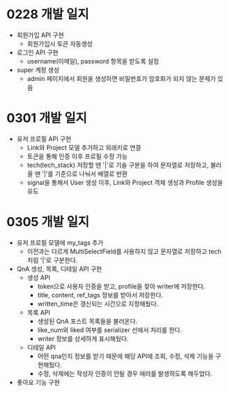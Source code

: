 # 0228 개발 일지
- 회원가입 API 구현
    - 회원가입시 토큰 자동생성
- 로그인 API 구현
    - username(이메일), password 항목을 받도록 설정
- super 계정 생성
    - admin 페이지에서 회원을 생성하면 비밀번호가 암호화가 되지 않는 문제가 있음

# 0301 개발 일지
- 유저 프로필 API 구현
    - Link와 Project 모델 추가하고 외래키로 연결
    - 토큰을 통해 인증 이후 프로필 수정 가능
    - tech(tech_stack) 저장할 땐 '|'로 기술 구분을 하여 문자열로 저장하고, 불러올 땐 '|'를 기준으로 나눠서 배열로 반환
    - signal을 통해서 User 생성 이후, Link와 Project 객체 생성과 Profile 생성을 유도

# 0305 개발 일지
- 유저 프로필 모델에 my_tags 추가
    - 이전과는 다르게 MultiSelectField를 사용하지 않고 문자열로 저장하고 tech처럼 '|'로 구분한다.
- QnA 생성, 목록, 디테일 API 구현
    - 생성 API
        - token으로 사용자 인증을 받고, profile을 찾아 writer에 저장한다.
        - title, content, ref_tags 정보를 받아서 저장한다. 
        - written_time은 갱신되는 시간으로 지정해뒀다.
    - 목록 API
        - 생성된 QnA 포스트 목록들을 불러온다.
        - like_num와 liked 여부를 serializer 선에서 처리를 한다.
        - writer 정보를 상세하게 표시해뒀다.
    - 디테일 API
        - 어떤 qna인지 정보를 받기 때문에 해당 API에 조회, 수정, 삭제 기능을 구현해뒀다. 
        - 수정, 삭제에는 작성자 인증이 안될 경우 에러를 발생하도록 해두었다.
- 좋아요 기능 구현

